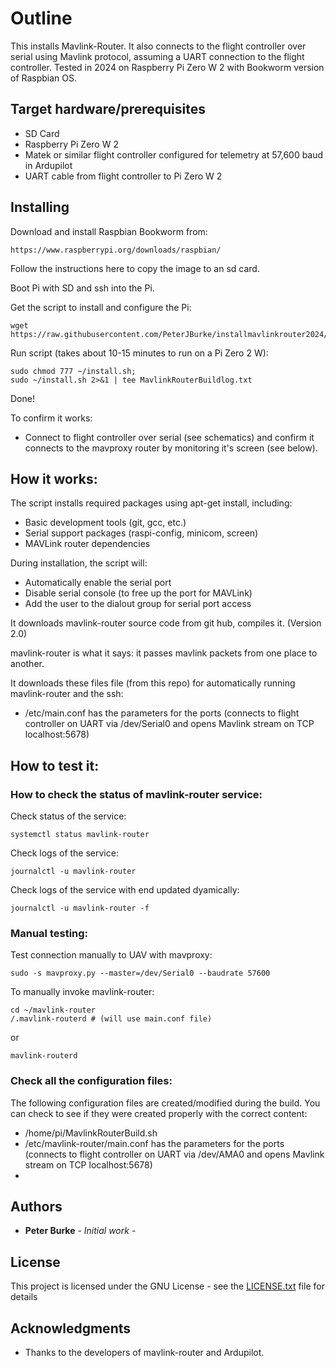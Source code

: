 # Outline

This installs Mavlink-Router.
It also connects to the flight controller over serial using Mavlink protocol, assuming a UART connection to the flight controller.
Tested in 2024 on Raspberry Pi Zero W 2 with Bookworm version of Raspbian OS.

## Target hardware/prerequisites

* SD Card
* Raspberry Pi Zero W 2
* Matek or similar flight controller configured for telemetry at 57,600 baud in Ardupilot
* UART cable from flight controller to Pi Zero W 2

## Installing

Download and install Raspbian Bookworm from:
```
https://www.raspberrypi.org/downloads/raspbian/
```
Follow the instructions here to copy the image to an sd card.


Boot Pi with SD and ssh into the Pi.


Get the script to install and configure the Pi:
```
wget https://raw.githubusercontent.com/PeterJBurke/installmavlinkrouter2024/refs/heads/main/install.sh
```
Run script (takes about 10-15 minutes to run on a Pi Zero 2 W):
```
sudo chmod 777 ~/install.sh; 
sudo ~/install.sh 2>&1 | tee MavlinkRouterBuildlog.txt 
```



Done!

To confirm it works:
* Connect to flight controller over serial (see schematics) and confirm it connects to the mavproxy router by monitoring it's screen (see below).

## How it works:

The script installs required packages using apt-get install, including:
* Basic development tools (git, gcc, etc.)
* Serial support packages (raspi-config, minicom, screen)
* MAVLink router dependencies

During installation, the script will:
* Automatically enable the serial port
* Disable serial console (to free up the port for MAVLink)
* Add the user to the dialout group for serial port access

It downloads mavlink-router source code from git hub, compiles it. (Version 2.0)

mavlink-router is what it says: it passes mavlink packets from one place to another.

It downloads these files file (from this repo) for automatically running mavlink-router and the ssh:
* /etc/main.conf has the parameters for the ports (connects to flight controller on UART via /dev/Serial0 and opens Mavlink stream on TCP localhost:5678)

## How to test it:

### How to check the status of mavlink-router service:
Check status of the service:
```
systemctl status mavlink-router
```

Check logs of the service:
```
journalctl -u mavlink-router
```

Check logs of the service with end updated dyamically:
```
journalctl -u mavlink-router -f
```


### Manual testing:

Test connection manually to UAV with mavproxy:
```
sudo -s mavproxy.py --master=/dev/Serial0 --baudrate 57600
```


To manually invoke mavlink-router:

```
cd ~/mavlink-router
/.mavlink-routerd # (will use main.conf file)
```
or
```
mavlink-routerd
```

### Check all the configuration files:
The following configuration files are created/modified during the build. You can check to see if they were created properly with the correct content:

* /home/pi/MavlinkRouterBuild.sh
* /etc/mavlink-router/main.conf has the parameters for the ports (connects to flight controller on UART via /dev/AMA0 and opens Mavlink stream on TCP localhost:5678)
* 

## Authors

* **Peter Burke** - *Initial work* - 

## License

This project is licensed under the GNU License - see the [LICENSE.txt](LICENSE.txt) file for details

## Acknowledgments

 * Thanks to the developers of mavlink-router and Ardupilot.
